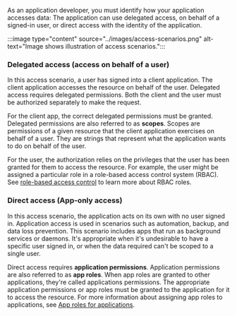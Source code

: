 <!-- markdownlint-disable MD041-->

As an application developer, you must identify how your application accesses data: The application can use delegated access, on behalf of a signed-in user, or direct access with the identity of the application.

:::image type="content" source="../images/access-scenarios.png" alt-text="Image shows illustration of access scenarios.":::

### Delegated access (access on behalf of a user)

In this access scenario, a user has signed into a client application. The client application accesses the resource on behalf of the user. Delegated access requires delegated permissions. Both the client and the user must be authorized separately to make the request.

For the client app, the correct delegated permissions must be granted. Delegated permissions are also referred to as **scopes**. Scopes are permissions of a given resource that the client application exercises on behalf of a user. They are strings that represent what the application wants to do on behalf of the user. 

For the user, the authorization relies on the privileges that the user has been granted for them to access the resource. For example, the user might be assigned a particular role in a role-based access control system (RBAC). See [role-based access control](/azure/active-directory/develop/custom-rbac-for-developers) to learn more about RBAC roles.

### Direct access (App-only access)

In this access scenario, the application acts on its own with no user signed in. Application access is used in scenarios such as automation, backup, and data loss prevention. This scenario includes apps that run as background services or daemons. It's appropriate when it's undesirable to have a specific user signed in, or when the data required can't be scoped to a single user. 

Direct access requires **application permissions**. Application permissions are also referred to as **app roles**. When app roles are granted to other applications, they're called applications permissions. The appropriate application permissions or app roles must be granted to the application for it to access the resource. For more information about assigning app roles to applications, see [App roles for applications](/azure/active-directory/develop/howto-add-app-roles-in-azure-ad-apps).